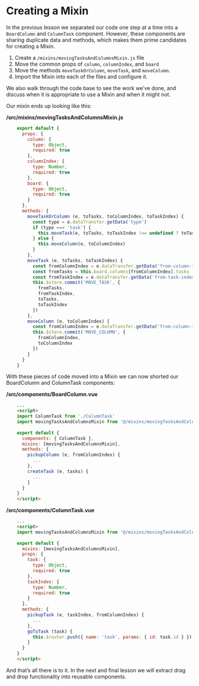 # Creating a Mixin

In the previous lesson we separated our code one step at a time into a `BoardColumn` and `ColumnTask` component.  However, these components are sharing duplicate data and methods, which makes them prime candidates for creating a Mixin.

1. Create a `/mixins/movingTasksAndColumnsMixin.js` file
2. Move the common props of `column`, `columnIndex`, and `board`
3. Move the methods `moveTaskOrColumn`, `moveTask`, and `moveColumn`.
4. Import the Mixin into each of the files and configure it.

We also walk through the code base to see the work we’ve done, and discuss when it is appropriate to use a Mixin and when it might not.

Our mixin ends up looking like this:

**/src/mixins/movingTasksAndColumnsMixin.js**
```javascript
    export default {
      props: {
        column: {
          type: Object,
          required: true
        },
        columnIndex: {
          type: Number,
          required: true
        },
        board: {
          type: Object,
          required: true
        }
      },
      methods: {
        moveTaskOrColumn (e, toTasks, toColumnIndex, toTaskIndex) {
          const type = e.dataTransfer.getData('type')
          if (type === 'task') {
            this.moveTask(e, toTasks, toTaskIndex !== undefined ? toTaskIndex : toTasks.length)
          } else {
            this.moveColumn(e, toColumnIndex)
          }
        },
        moveTask (e, toTasks, toTaskIndex) {
          const fromColumnIndex = e.dataTransfer.getData('from-column-index')
          const fromTasks = this.board.columns[fromColumnIndex].tasks
          const fromTaskIndex = e.dataTransfer.getData('from-task-index')
          this.$store.commit('MOVE_TASK', {
            fromTasks,
            fromTaskIndex,
            toTasks,
            toTaskIndex
          })
        },
        moveColumn (e, toColumnIndex) {
          const fromColumnIndex = e.dataTransfer.getData('from-column-index')
          this.$store.commit('MOVE_COLUMN', {
            fromColumnIndex,
            toColumnIndex
          })
        }
      }
    }
```

With these pieces of code moved into a Mixin we can now shorted our BoardColumn and ColumnTask components:

**/src/components/BoardColumn.vue**
```html
    ...
    <script>
    import ColumnTask from './ColumnTask'
    import movingTasksAndColumnsMixin from '@/mixins/movingTasksAndColumnsMixin'
    
    export default {
      components: { ColumnTask },
      mixins: [movingTasksAndColumnsMixin],
      methods: {
        pickupColumn (e, fromColumnIndex) {
          ...
        },
        createTask (e, tasks) {
          ...
        }
      }
    }
    </script>
```

**/src/components/ColumnTask.vue**
```html
    ...
    <script>
    import movingTasksAndColumnsMixin from '@/mixins/movingTasksAndColumnsMixin'
    
    export default {
      mixins: [movingTasksAndColumnsMixin],
      props: {
        task: {
          type: Object,
          required: true
        },
        taskIndex: {
          type: Number,
          required: true
        }
      },
      methods: {
        pickupTask (e, taskIndex, fromColumnIndex) {
          ...
        },
        goToTask (task) {
          this.$router.push({ name: 'task', params: { id: task.id } })
        }
      }
    }
    </script>
```

And that’s all there is to it.  In the next and final lesson we will extract drag and drop functionality into reusable components.
